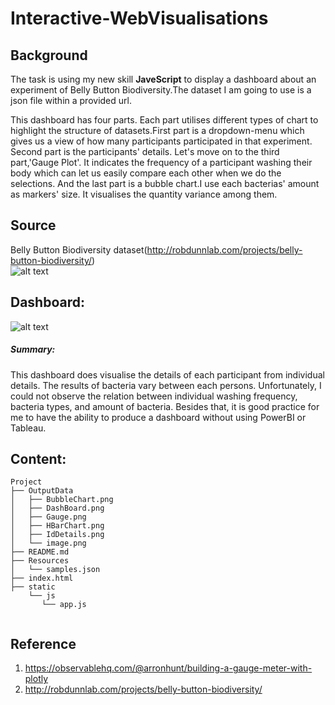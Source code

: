 # Interactive-WebVisualisations


## Background

The task is using my new skill <b>JaveScript</b> to display a dashboard about an experiment of Belly Button Biodiversity.The dataset I am going to use is a json file within a provided url. 
 
This dashboard has four parts. Each part utilises different types of chart to highlight the structure of datasets.First part is a dropdown-menu which gives us a view of how many participants participated in that experiment. Second part is the participants' details. Let's move on to the third part,'Gauge Plot'. It indicates the frequency of a participant washing their body which can let us easily compare each other when we do the selections. And the last part is a bubble chart.I use each bacterias' amount as markers' size. It visualises the quantity variance among them.

## Source

Belly Button Biodiversity dataset(http://robdunnlab.com/projects/belly-button-biodiversity/)   
![alt text](https://github.com/LynHJ/Interactive-WebVisualisations/blob/2fae0b27c3e7de8ab68d6040b93d91fefafb71ba/OutputData/image.png)  




## Dashboard:  

![alt text](https://github.com/LynHJ/Interactive-WebVisualisations/blob/2fae0b27c3e7de8ab68d6040b93d91fefafb71ba/OutputData/DashBoard.png)

##### Summary: 

This dashboard does visualise the details of each participant from individual details. The results of bacteria vary between each persons. Unfortunately, I could not observe the relation between individual washing frequency, bacteria types, and amount of bacteria. Besides that, it is good practice for me to have the ability to produce a dashboard without using PowerBI or Tableau.



## Content:
```
Project  
├── OutputData
│   ├── BubbleChart.png
│   ├── DashBoard.png
│   ├── Gauge.png
│   ├── HBarChart.png
│   ├── IdDetails.png
│   └── image.png
├── README.md
├── Resources
│   └── samples.json
├── index.html
├── static
    └── js
       └── app.js


```


## Reference
1. https://observablehq.com/@arronhunt/building-a-gauge-meter-with-plotly
2. http://robdunnlab.com/projects/belly-button-biodiversity/







